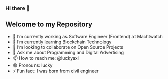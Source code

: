 ### Hi there 👋
## Welcome to my Repository

- 🔭 I’m currently working as Software Engineer (Frontend) at Machtwatch
- 🌱 I’m currently learning Blockchain Technology
- 👯 I’m looking to collaborate on Open Source Projects
- 💬 Ask me about Programming and Digital Advertising
- 📫 How to reach me: @luckyaxl
- 😄 Pronouns: lucky
- ⚡ Fun fact: I was born from civil engineer
